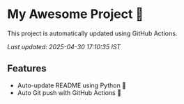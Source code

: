 # My Awesome Project 🚀

This project is automatically updated using GitHub Actions.

_Last updated: 2025-04-30 17:10:35 IST_

## Features
- Auto-update README using Python 🐍
- Auto Git push with GitHub Actions 🤖
